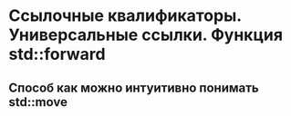 # Ссылочные квалификаторы. Универсальные ссылки. Функция std::forward

## Способ как можно интуитивно понимать std::move

